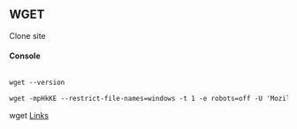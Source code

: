 ## WGET

<!--![](../../img/media.png)-->

Clone site


#### Console

```html

wget --version

wget -mpHkKE --restrict-file-names=windows -t 1 -e robots=off -U 'Mozilla/5.0 (X11; Ubuntu;Linux x86_64; rv:40.0) Gecko/20100101 Firefox/40.0' https:// - Link


```

wget  [Links](https://eternallybored.org/misc/wget/)